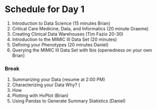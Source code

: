 # Schedule for Day 1

1. Introduction to Data Science (15 minutes Brian)
1. Critical Care Medicine, Data, and Informatics (20 minute Graeme)
1. Creating Clinical Data Warehouses (Tim Fazio 20-30)
1. Introduction to the MIMIC III Data Set (20 minutes)
1. Defining your Phenotypes (20 minutes Daniel)
  1. Querying the MIMIC III Data Set with Ibis (openedness on your own Brian)
  
  
### Break
1. Summarizing your Data (resume at 2:00 PM)
1. Characterizing your Data Why? (
1. How
  1. Plotting with HvPlot (Brian)
  1. Using Pandas to Generate Summary Statistics (Daniel)
